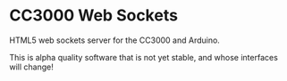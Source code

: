CC3000 Web Sockets
==================

HTML5 web sockets server for the CC3000 and Arduino.

This is alpha quality software that is not yet stable, and whose interfaces will change!
